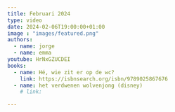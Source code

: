 ```yaml
---
title: Februari 2024
type: video
date: 2024-02-06T19:00:00+01:00
image : "images/featured.png"
authors:
  - name: jorge
  - name: emma
youtube: HrNxGZUCDEI
books:
  - name: Hé, wie zit er op de wc?
    link: https://isbnsearch.org/isbn/9789025867676
  - name: het verdwenen wolvenjong (disney)
    # link:

---
```

